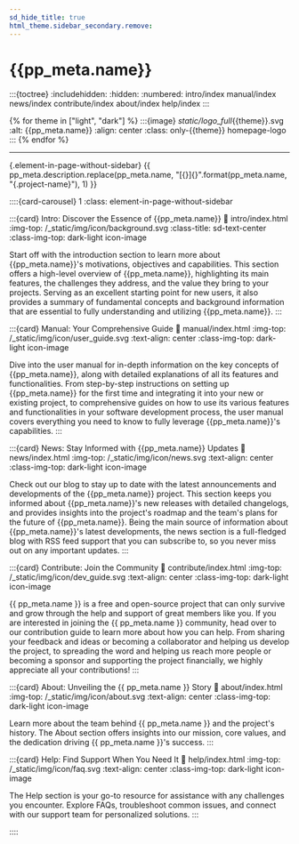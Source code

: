 ```yaml
---
sd_hide_title: true
html_theme.sidebar_secondary.remove:
---
```

# {{pp_meta.name}}
:::{toctree}
:includehidden:
:hidden:
:numbered:
intro/index
manual/index
news/index
contribute/index
about/index
help/index
:::

{% for theme in ["light", "dark"] %}
:::{image} _static/logo_full_{{theme}}.svg
:alt: {{pp_meta.name}}
:align: center
:class: only-{{theme}} homepage-logo
:::
{% endfor %}

---

{.element-in-page-without-sidebar}
{{ pp_meta.description.replace(pp_meta.name,
"[{}]{}".format(pp_meta.name, "{.project-name}"), 1) }}


::::{card-carousel} 1
:class: element-in-page-without-sidebar

:::{card} Intro: Discover the Essence of {{pp_meta.name}}
:link: intro/index.html
:img-top: /_static/img/icon/background.svg
:class-title: sd-text-center
:class-img-top: dark-light icon-image

Start off with the introduction section to learn more about
{{pp_meta.name}}'s motivations, objectives and capabilities.
This section offers a high-level overview of {{pp_meta.name}}, highlighting its main features,
the challenges they address, and the value they bring to your projects.
Serving as an excellent starting point for new users,
it also provides a summary of fundamental concepts and background information
that are essential to fully understanding and utilizing {{pp_meta.name}}.
:::


:::{card} Manual: Your Comprehensive Guide
:link: manual/index.html
:img-top: /_static/img/icon/user_guide.svg
:text-align: center
:class-img-top: dark-light icon-image

Dive into the user manual for in-depth information on the key concepts of {{pp_meta.name}},
along with detailed explanations of all its features and functionalities.
From step-by-step instructions on setting up {{pp_meta.name}} for the first time
and integrating it into your new or existing project,
to comprehensive guides on how to use its various features and functionalities
in your software development process,
the user manual covers everything you need to know
to fully leverage {{pp_meta.name}}'s capabilities.
:::

:::{card} News: Stay Informed with {{pp_meta.name}} Updates
:link: news/index.html
:img-top: /_static/img/icon/news.svg
:text-align: center
:class-img-top: dark-light icon-image

Check out our blog to stay up to date with the latest announcements
and developments of the {{pp_meta.name}} project.
This section keeps you informed about {{pp_meta.name}}'s new releases with detailed changelogs,
and provides insights into the project's roadmap
and the team's plans for the future of {{pp_meta.name}}.
Being the main source of information about {{pp_meta.name}}'s latest developments,
the news section is a full-fledged blog with RSS feed support that you can subscribe to,
so you never miss out on any important updates.
:::

:::{card} Contribute: Join the Community
:link: contribute/index.html
:img-top: /_static/img/icon/dev_guide.svg
:text-align: center
:class-img-top: dark-light icon-image

{{ pp_meta.name }} is a free and open-source project that can only survive
and grow through the help and support of great members like you.
If you are interested in joining the {{ pp_meta.name }} community,
head over to our contribution guide to learn more about how you can help.
From sharing your feedback and ideas or becoming a collaborator and helping us develop the project,
to spreading the word and helping us reach more people
or becoming a sponsor and supporting the project financially,
we highly appreciate all your contributions!
:::

:::{card} About: Unveiling the {{ pp_meta.name }} Story
:link: about/index.html
:img-top: /_static/img/icon/about.svg
:text-align: center
:class-img-top: dark-light icon-image

Learn more about the team behind {{ pp_meta.name }} and the project's history.
The About section offers insights into our mission, core values,
and the dedication driving {{ pp_meta.name }}'s success.
:::

:::{card} Help: Find Support When You Need It
:link: help/index.html
:img-top: /_static/img/icon/faq.svg
:text-align: center
:class-img-top: dark-light icon-image

The Help section is your go-to resource for assistance with any challenges you encounter.
Explore FAQs, troubleshoot common issues, and connect with our support team for personalized solutions.
:::

::::
